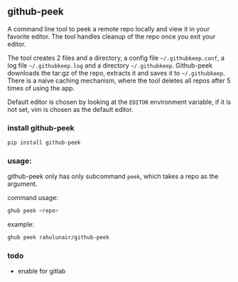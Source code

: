 ## github-peek

A command line tool to peek a remote repo locally and view it in your favorite editor. The tool handles cleanup of the repo once you exit your editor. 

The tool creates 2 files and a directory, a config file `~/.githubkeep.conf`, a log file `~/.githubkeep.log` and a directory `~/.githubkeep`. Github-peek downloads the tar:gz of the repo, extracts it and saves it to `~/.githubkeep`. There is a naive caching mechanism, where the tool deletes all repos after 5 times of using the app.

Default editor is chosen by looking at the `EDITOR` environment variable, if it is not set, vim is chosen as the default editor.

### install github-peek

```bash
pip install github-peek
```

### usage:

github-peek only has only subcommand `peek`, which takes a repo as the argument.


command usage:

```bash
ghub peek <repo>
```

example:

```bash
ghub peek rahulunair/github-peek
```

### todo

- enable for gitlab


